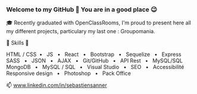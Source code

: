 ### Welcome to my GitHub  👋  You are in a good place 😉 

🎓  Recently graduated with OpenClassRooms, I'm proud to present here all my different projects, particulary my last one : Groupomania.

🔧  Skills  🔧

HTML / CSS  •   JS   •   React   •   Bootstrap   •   Sequelize   •   Express
SASS   •   JSON   •   AJAX   •   Git/GitHub   •   API Rest   •   MySQL/SQL
MongoDB   •   MySQL / SQL   •   Visual Studio   •   SEO   •   Accessibilité
Responsive design   •   Photoshop   •   Pack Office

📫 www.linkedin.com/in/sebastiensanner
